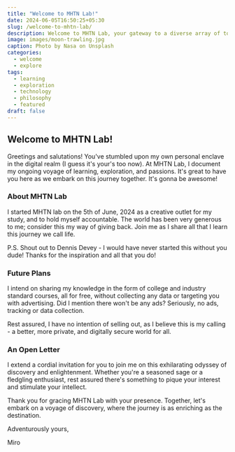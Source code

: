 ```yaml
---
title: "Welcome to MHTN Lab!"
date: 2024-06-05T16:50:25+05:30
slug: /welcome-to-mhtn-lab/
description: Welcome to MHTN Lab, your gateway to a diverse array of topics, from cutting-edge technology to timeless philosophical musings.
image: images/moon-trawling.jpg
caption: Photo by Nasa on Unsplash
categories:
  - welcome
  - explore
tags:
  - learning 
  - exploration 
  - technology
  - philosophy
  - featured
draft: false
---
```


## Welcome to MHTN Lab!

Greetings and salutations! You've stumbled upon my own personal enclave in the digital realm (I guess it's your's too now). At MHTN Lab, I document my ongoing voyage of learning, exploration, and passions. It's great to have you here as we embark on this journey together. It's gonna be awesome!

### About MHTN Lab

I started MHTN lab on the 5th of June, 2024 as a creative outlet for my study, and to hold myself accountable. The world has been very generous to me; consider this my way of giving back. Join me as I share all that I learn this journey we call life.

P.S. Shout out to Dennis Devey - I would have never started this without you dude! Thanks for the inspiration and all that you do!

### Future Plans

I intend on sharing my knowledge in the form of college and industry standard courses, all for free, without collecting any data or targeting you with advertising. Did I mention there won't be any ads? Seriously, no ads, tracking or data collection.

Rest assured, I have no intention of selling out, as I believe this is my calling - a better, more private, and digitally secure world for all. 

### An Open Letter

I extend a cordial invitation for you to join me on this exhilarating odyssey of discovery and enlightenment. Whether you're a seasoned sage or a fledgling enthusiast, rest assured there's something to pique your interest and stimulate your intellect.

Thank you for gracing MHTN Lab with your presence. Together, let's embark on a voyage of discovery, where the journey is as enriching as the destination.

Adventurously yours,

Miro
